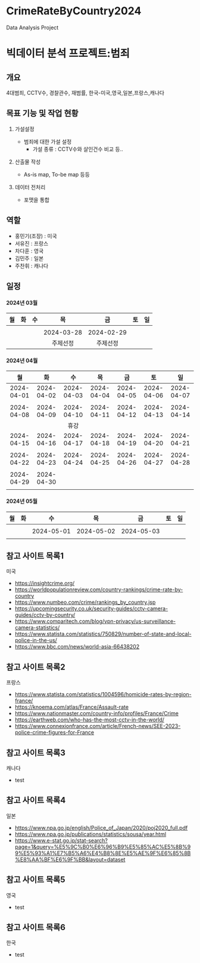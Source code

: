 # CrimeRateByCountry2024
Data Analysis Project 

# 빅데이터 분석 프로젝트:범죄

 ## 개요
 4대범죄, CCTV수, 경찰관수, 재범률, 한국-미국,영국,일본,프랑스,캐나다
 
 ## 목표 기능 및 작업 현황
  1) 가설설정
     - 범죄에 대한 가설 설정
       - 가설 종류 : CCTV수와 살인건수 비교 등..
    
  2) 산출물 작성
     - As-is map, To-be map 등등

 3) 데이터 전처리
    - 포맷을 통합
   
 ## 역할
 - 홍민기(조장) : 미국
 - 서유진      : 프랑스
 - 차다훈      : 영국
 - 김민주      : 일본
 - 주찬휘      : 캐나다

 ## 일정
 #### 2024년 03월
|     월     |     화     |     수     |     목     |     금     |     토     |     일     |
|:----------:|:----------:|:----------:|:----------:|:----------:|:----------:|:----------:|
|            |            |            |            |            |            |            |
|            |            |            | 2024-03-28 | 2024-02-29 |            |            |
|            |            |            | 주제선정   |  주제선정   |            |            |


#### 2024년 04월
|     월     |     화     |     수     |     목     |     금     |     토     |     일     |
|:----------:|:----------:|:----------:|:----------:|:----------:|:----------:|:----------:|
| 2024-04-01 | 2024-04-02 | 2024-04-03 | 2024-04-04 | 2024-04-05 | 2024-04-06 | 2024-04-07 |
|            |            |            |            |            |            |            |
| 2024-04-08 | 2024-04-09 | 2024-04-10 | 2024-04-11 | 2024-04-12 | 2024-04-13 | 2024-04-14 |
|            |            |    휴강     |            |            |            |            |
| 2024-04-15 | 2024-04-16 | 2024-04-17 | 2024-04-18 | 2024-04-19 | 2024-04-20 | 2024-04-21 |
|            |            |            |            |            |            |            |
| 2024-04-22 | 2024-04-23 | 2024-04-24 | 2024-04-25 | 2024-04-26 | 2024-04-27 | 2024-04-28 |
|            |            |            |            |            |            |            |
| 2024-04-29 | 2024-04-30 | 
|            |            | 


 #### 2024년 05월
|     월     |     화     |     수     |     목     |     금     |     토     |     일     |
|:----------:|:----------:|:----------:|:----------:|:----------:|:----------:|:----------:|
|            |            |            |            |            |            |            |
|            |            | 2024-05-01 | 2024-05-02 | 2024-05-03 |            |            |
|            |            |            |            |            |            |            |

## 참고 사이트 목록1
미국 
- https://insightcrime.org/
- https://worldpopulationreview.com/country-rankings/crime-rate-by-country
- https://www.numbeo.com/crime/rankings_by_country.jsp
- https://upcomingsecurity.co.uk/security-guides/cctv-camera-guides/cctv-by-country/
- https://www.comparitech.com/blog/vpn-privacy/us-surveillance-camera-statistics/
- https://www.statista.com/statistics/750829/number-of-state-and-local-police-in-the-us/
- https://www.bbc.com/news/world-asia-66438202

## 참고 사이트 목록2
프랑스
- https://www.statista.com/statistics/1004596/homicide-rates-by-region-france/
- https://knoema.com/atlas/France/Assault-rate
- https://www.nationmaster.com/country-info/profiles/France/Crime
- https://earthweb.com/who-has-the-most-cctv-in-the-world/
- https://www.connexionfrance.com/article/French-news/SEE-2023-police-crime-figures-for-France

## 참고 사이트 목록3
캐나다
- test

## 참고 사이트 목록4
일본
- https://www.npa.go.jp/english/Police_of_Japan/2020/poj2020_full.pdf
- https://www.npa.go.jp/publications/statistics/sousa/year.html
- https://www.e-stat.go.jp/stat-search?page=1&query=%E5%9C%B0%E6%96%B9%E5%85%AC%E5%8B%99%E5%93%A1%E7%B5%A6%E4%B8%8E%E5%AE%9F%E6%85%8B%E8%AA%BF%E6%9F%BB&layout=dataset

## 참고 사이트 목록5
영국
- test
## 참고 사이트 목록6
한국
- test


